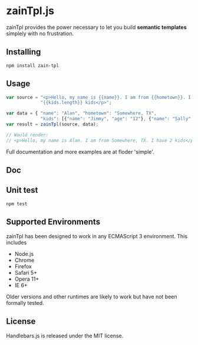 
zainTpl.js
=============

zainTpl provides the power necessary to let you build **semantic templates** simplely with no frustration.

Installing
----------

```shell
npm install zain-tpl
```

Usage
-----

```js
var source = "<p>Hello, my name is {{name}}. I am from {{hometown}}. I have " +
             "{{kids.length}} kids</p>";

var data = { "name": "Alan", "hometown": "Somewhere, TX",
             "kids": [{"name": "Jimmy", "age": "12"}, {"name": "Sally", "age": "4"}]};
var result = zainTpl(source, data);

// Would render:
// <p>Hello, my name is Alan. I am from Somewhere, TX. I have 2 kids</p>
```

Full documentation and more examples are at floder 'simple'.

Doc
---

Unit test
---------

```shell
npm test
```

Supported Environments
----------------------

zainTpl has been designed to work in any ECMAScript 3 environment. This includes

- Node.js
- Chrome
- Firefox
- Safari 5+
- Opera 11+
- IE 6+

Older versions and other runtimes are likely to work but have not been formally
tested.


License
-------
Handlebars.js is released under the MIT license.
